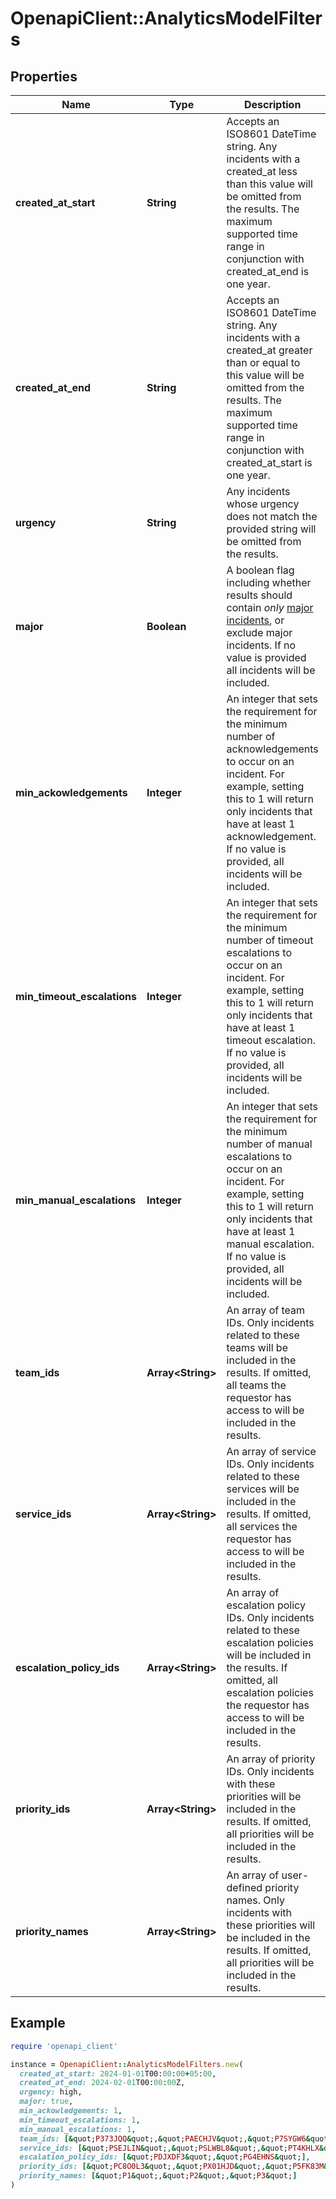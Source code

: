 # OpenapiClient::AnalyticsModelFilters

## Properties

| Name | Type | Description | Notes |
| ---- | ---- | ----------- | ----- |
| **created_at_start** | **String** | Accepts an ISO8601 DateTime string. Any incidents with a created_at less than this value will be omitted from the results. The maximum supported time range in conjunction with created_at_end is one year. | [optional] |
| **created_at_end** | **String** | Accepts an ISO8601 DateTime string. Any incidents with a created_at greater than or equal to this value will be omitted from the results. The maximum supported time range in conjunction with created_at_start is one year. | [optional] |
| **urgency** | **String** | Any incidents whose urgency does not match the provided string will be omitted from the results. | [optional] |
| **major** | **Boolean** | A boolean flag including whether results should contain *only* [major incidents](https://support.pagerduty.com/docs/operational-reviews#major-incidents), or exclude major incidents. If no value is provided all incidents will be included. | [optional] |
| **min_ackowledgements** | **Integer** | An integer that sets the requirement for the minimum number of acknowledgements to occur on an incident. For example, setting this to 1 will return only incidents that have at least 1 acknowledgement. If no value is provided, all incidents will be included. | [optional] |
| **min_timeout_escalations** | **Integer** | An integer that sets the requirement for the minimum number of timeout escalations to occur on an incident. For example, setting this to 1 will return only incidents that have at least 1 timeout escalation. If no value is provided, all incidents will be included. | [optional] |
| **min_manual_escalations** | **Integer** | An integer that sets the requirement for the minimum number of manual escalations to occur on an incident. For example, setting this to 1 will return only incidents that have at least 1 manual escalation. If no value is provided, all incidents will be included. | [optional] |
| **team_ids** | **Array&lt;String&gt;** | An array of team IDs. Only incidents related to these teams will be included in the results. If omitted, all teams the requestor has access to will be included in the results. | [optional] |
| **service_ids** | **Array&lt;String&gt;** | An array of service IDs. Only incidents related to these services will be included in the results. If omitted, all services the requestor has access to will be included in the results. | [optional] |
| **escalation_policy_ids** | **Array&lt;String&gt;** | An array of escalation policy IDs. Only incidents related to these escalation policies will be included in the results. If omitted, all escalation policies the requestor has access to will be included in the results. | [optional] |
| **priority_ids** | **Array&lt;String&gt;** | An array of priority IDs. Only incidents with these priorities will be included in the results. If omitted, all priorities will be included in the results. | [optional] |
| **priority_names** | **Array&lt;String&gt;** | An array of user-defined priority names. Only incidents with these priorities will be included in the results. If omitted, all priorities will be included in the results. | [optional] |

## Example

```ruby
require 'openapi_client'

instance = OpenapiClient::AnalyticsModelFilters.new(
  created_at_start: 2024-01-01T00:00:00+05:00,
  created_at_end: 2024-02-01T00:00:00Z,
  urgency: high,
  major: true,
  min_ackowledgements: 1,
  min_timeout_escalations: 1,
  min_manual_escalations: 1,
  team_ids: [&quot;P373JQQ&quot;,&quot;PAECHJV&quot;,&quot;P7SYGW6&quot;],
  service_ids: [&quot;PSEJLIN&quot;,&quot;PSLWBL8&quot;,&quot;PT4KHLX&quot;],
  escalation_policy_ids: [&quot;PDJXDF3&quot;,&quot;PG4EHNS&quot;],
  priority_ids: [&quot;PC8O0L3&quot;,&quot;PX01HJD&quot;,&quot;P5FK83M&quot;],
  priority_names: [&quot;P1&quot;,&quot;P2&quot;,&quot;P3&quot;]
)
```

